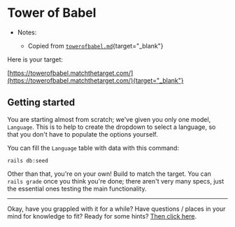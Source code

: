 # Tower of Babel

- Notes:

  - Copied from [`towerofbabel.md`](https://github.com/firstdraft/appdev-chapters/blob/benp-edits/towerofbabel.md){target="_blank"}

Here is your target:

[https://towerofbabel.matchthetarget.com/](https://towerofbabel.matchthetarget.com/){target="_blank"}

## Getting started

You are starting almost from scratch; we've given you only one model, `Language`. This is to help to create the dropdown to select a language, so that you don't have to populate the options yourself.

You can fill the `Language` table with data with this command:

```
rails db:seed
```

Other than that, you're on your own! Build to match the target. You can `rails grade` once you think you're done; there aren't very many specs, just the essential ones testing the main functionality.

---

Okay, have you grappled with it for a while? Have questions / places in your mind for knowledge to fit? Ready for some hints? [Then click here](https://chapters.firstdraft.com/chapters/840).

